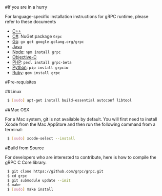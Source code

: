 #If you are in a hurry

For language-specific installation instructions for gRPC runtime, please
refer to these documents

 * [C++](examples/cpp)
 * [C#](src/csharp): NuGet package `Grpc`
 * [Go](https://github.com/grpc/grpc-go): `go get google.golang.org/grpc`
 * [Java](https://github.com/grpc/grpc-java)
 * [Node](src/node): `npm install grpc`
 * [Objective-C](src/objective-c)
 * [PHP](src/php): `pecl install grpc-beta`
 * [Python](src/python/grpcio): `pip install grpcio`
 * [Ruby](src/ruby): `gem install grpc`


#Pre-requisites

##Linux

```sh
 $ [sudo] apt-get install build-essential autoconf libtool
```

##Mac OSX

For a Mac system, git is not available by default. You will first need to
install Xcode from the Mac AppStore and then run the following command from a
terminal:

```sh
 $ [sudo] xcode-select --install
```

#Build from Source

For developers who are interested to contribute, here is how to compile the
gRPC C Core library.

```sh
 $ git clone https://github.com/grpc/grpc.git
 $ cd grpc
 $ git submodule update --init
 $ make 
 $ [sudo] make install
```

